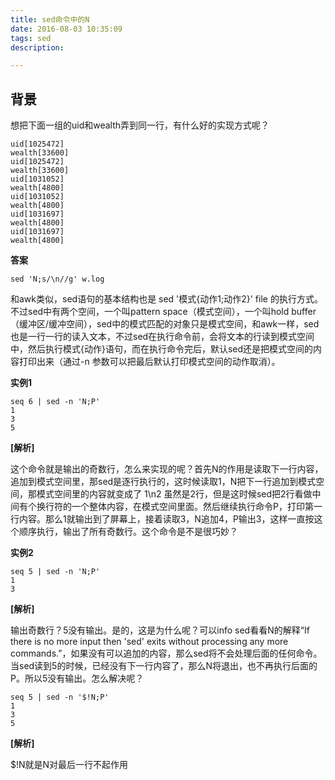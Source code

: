 ```yaml
---
title: sed命令中的N
date: 2016-08-03 10:35:09
tags: sed
description: 

---
```


## 背景

想把下面一组的uid和wealth弄到同一行，有什么好的实现方式呢？

```
uid[1025472]
wealth[33600]
uid[1025472]
wealth[33600]
uid[1031052]
wealth[4800]
uid[1031052]
wealth[4800]
uid[1031697]
wealth[4800]
uid[1031697]
wealth[4800]
```

**答案**

```
sed 'N;s/\n//g' w.log
```

和awk类似，sed语句的基本结构也是 sed '模式{动作1;动作2}' file 的执行方式。不过sed中有两个空间，一个叫pattern space（模式空间），一个叫hold buffer（缓冲区/缓冲空间），sed中的模式匹配的对象只是模式空间，和awk一样，sed也是一行一行的读入文本，不过sed在执行命令前，会将文本的行读到模式空间中，然后执行模式{动作}语句，而在执行命令完后，默认sed还是把模式空间的内容打印出来（通过-n 参数可以把最后默认打印模式空间的动作取消）。
    
**实例1**

```
seq 6 | sed -n 'N;P'
1
3
5
```

**[解析]**

 这个命令就是输出的奇数行，怎么来实现的呢？首先N的作用是读取下一行内容，追加到模式空间里，那sed是逐行执行的，这时候读取1，N把下一行追加到模式空间，那模式空间里的内容就变成了 1\n2 虽然是2行，但是这时候sed把2行看做中间有个换行符的一个整体内容，在模式空间里面。然后继续执行命令P，打印第一行内容。那么1就输出到了屏幕上，接着读取3，N追加4，P输出3，这样一直按这个顺序执行，输出了所有奇数行。这个命令是不是很巧妙？

**实例2**

```
seq 5 | sed -n 'N;P'
1
3
```

**[解析]**

输出奇数行？5没有输出。是的，这是为什么呢？可以info sed看看N的解释“If there is no more input then 'sed' exits without processing any more commands.”，如果没有可以追加的内容，那么sed将不会处理后面的任何命令。当sed读到5的时候，已经没有下一行内容了，那么N将退出，也不再执行后面的P。所以5没有输出。怎么解决呢？

```
seq 5 | sed -n '$!N;P'
1
3
5
```

**[解析]**
 
$!N就是N对最后一行不起作用

